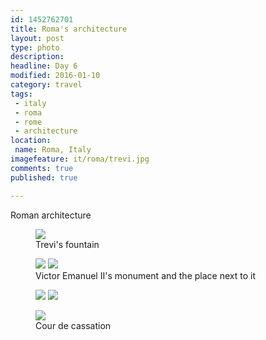 ```yaml
---
id: 1452762701
title: Roma's architecture
layout: post
type: photo
description: 
headline: Day 6
modified: 2016-01-10
category: travel
tags:
 - italy
 - roma
 - rome
 - architecture
location:
 name: Roma, Italy
imagefeature: it/roma/trevi.jpg
comments: true
published: true

---
```


Roman architecture

<figure class="">
  <a href="/images/it/roma/trevi.jpg"><img src="/images/scale/it/roma/trevi.jpg"/></a>
  <figcaption>Trevi's fountain</figcaption>
</figure>

<figure class="half">
  <a href="/images/it/roma/emanuel.jpg"><img src="/images/scale/it/roma/emanuel.jpg"/></a>
  <a href="/images/it/roma/piazza_2.jpg"><img src="/images/scale/it/roma/piazza_2.jpg"/></a>
  <figcaption>Victor Emanuel II's monument and the place next to it</figcaption>
</figure>

<figure class="half">
  <a href="/images/it/roma/fountain.jpg"><img src="/images/scale/it/roma/fountain.jpg"/></a>
  <a href="/images/it/roma/piazza_1.jpg"><img src="/images/scale/it/roma/piazza_1.jpg"/></a>
  <figcaption></figcaption>
</figure>

<figure class="">
  <a href="/images/it/roma/cassation.jpg"><img src="/images/scale/it/roma/cassation.jpg"/></a>
  <figcaption>Cour de cassation</figcaption>
</figure>

